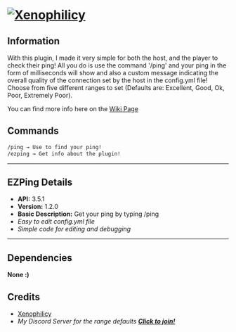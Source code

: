 # [![Xenophilicy](https://i.imgur.com/Tk43fFJ.png)]()

## Information
With this plugin, I made it very simple for both the host, and the player to check their ping! All you do is use the command '/ping' and your ping in the form of milliseconds will show and also a custom message indicating the overall quality of the connection set by the host in the config.yml file! Choose from five different ranges to set (Defaults are: Excellent, Good, Ok, Poor, Extremely Poor).

You can find more info here on the [Wiki Page](https://github.com/Xenophilicy/EZPing/wiki)
## Commands
```diff
/ping → Use to find your ping!
/ezping → Get info about the plugin!
```
***

## EZPing Details
* **API:** 3.5.1
* **Version:** 1.2.0
* **Basic Description:** Get your ping by typing /ping
* *Easy to edit config.yml file*
* *Simple code for editing and debugging*
***

## Dependencies
**None :)**

## Credits
* [Xenophilicy](https://github.com/Xenophilicy/)
* *My Discord Server for the range defaults* ***[Click to join!](https://discord.gg/hNVehXe)***
